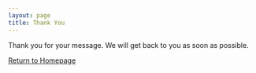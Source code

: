 ```yaml
---
layout: page
title: Thank You
---
```


<html lang="en">
<head>
  <meta charset="UTF-8">
  <meta name="viewport" content="width=device-width, initial-scale=1.0">
  <title>Thank You</title>

</head>
<body>
  <div class="container">
    <p>Thank you for your message. We will get back to you as soon as possible.</p>
    <p><a href="/">Return to Homepage</a></p>
  </div>
</body>
</html>
